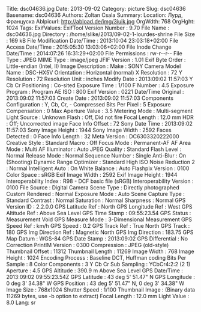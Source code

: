 Title: dsc04636.jpg
Date: 2013-09-02
Category: picture
Slug: dsc04636
Basename: dsc04636
Authors: Zoltan Csala
Summary:
Location: Лурд, Француска
Ablpicurl: http://abload.de/img/3iuik.jpg
OrgWdth: 768
OrgHght: 1024
Tags:
ExifValues: ExifTool Version Number : 9.70
            File Name : dsc04636.jpg
            Directory : /home/slike/2013/09-02-1-lourdes-shrine
            File Size : 169 kB
            File Modification Date/Time : 2013:10:04 23:03:18+02:00
            File Access Date/Time : 2015:05:30 13:03:06+02:00
            File Inode Change Date/Time : 2014:07:26 16:31:29+02:00
            File Permissions : rw-r--r--
            File Type : JPEG
            MIME Type : image/jpeg
            JFIF Version : 1.01
            Exif Byte Order : Little-endian (Intel, II)
            Image Description :
            Make : SONY
            Camera Model Name : DSC-HX5V
            Orientation : Horizontal (normal)
            X Resolution : 72
            Y Resolution : 72
            Resolution Unit : inches
            Modify Date : 2013:09:02 11:57:03
            Y Cb Cr Positioning : Co-sited
            Exposure Time : 1/100
            F Number : 4.5
            Exposure Program : Program AE
            ISO : 800
            Exif Version : 0221
            Date/Time Original : 2013:09:02 11:57:03
            Create Date : 2013:09:02 11:57:03
            Components Configuration : Y, Cb, Cr, -
            Compressed Bits Per Pixel : 5
            Exposure Compensation : 0
            Max Aperture Value : 3.5
            Metering Mode : Multi-segment
            Light Source : Unknown
            Flash : Off, Did not fire
            Focal Length : 12.0 mm
            HDR : Off; Uncorrected image
            Face Info Offset : 72
            Sony Date Time : 2013:09:02 11:57:03
            Sony Image Height : 1944
            Sony Image Width : 2592
            Faces Detected : 0
            Face Info Length : 32
            Meta Version : DC6303320222000
            Creative Style : Standard
            Macro : Off
            Focus Mode : Permanent-AF
            AF Area Mode : Multi
            AF Illuminator : Auto
            JPEG Quality : Standard
            Flash Level : Normal
            Release Mode : Normal
            Sequence Number : Single
            Anti-Blur : On (Shooting)
            Dynamic Range Optimizer : Standard
            High ISO Noise Reduction 2 : Normal
            Intelligent Auto : On
            White Balance : Auto
            Flashpix Version : 0100
            Color Space : sRGB
            Exif Image Width : 2592
            Exif Image Height : 1944
            Interoperability Index : R98 - DCF basic file (sRGB)
            Interoperability Version : 0100
            File Source : Digital Camera
            Scene Type : Directly photographed
            Custom Rendered : Normal
            Exposure Mode : Auto
            Scene Capture Type : Standard
            Contrast : Normal
            Saturation : Normal
            Sharpness : Normal
            GPS Version ID : 2.2.0.0
            GPS Latitude Ref : North
            GPS Longitude Ref : West
            GPS Altitude Ref : Above Sea Level
            GPS Time Stamp : 09:55:23.54
            GPS Status : Measurement Void
            GPS Measure Mode : 3-Dimensional Measurement
            GPS Speed Ref : km/h
            GPS Speed : 0.2
            GPS Track Ref : True North
            GPS Track : 180
            GPS Img Direction Ref : Magnetic North
            GPS Img Direction : 183.75
            GPS Map Datum : WGS-84
            GPS Date Stamp : 2013:09:02
            GPS Differential : No Correction
            PrintIM Version : 0300
            Compression : JPEG (old-style)
            Thumbnail Offset : 11312
            Thumbnail Length : 11269
            Image Width : 768
            Image Height : 1024
            Encoding Process : Baseline DCT, Huffman coding
            Bits Per Sample : 8
            Color Components : 3
            Y Cb Cr Sub Sampling : YCbCr4:2:2 (2 1)
            Aperture : 4.5
            GPS Altitude : 390.9 m Above Sea Level
            GPS Date/Time : 2013:09:02 09:55:23.54Z
            GPS Latitude : 43 deg 5' 51.47" N
            GPS Longitude : 0 deg 3' 34.38" W
            GPS Position : 43 deg 5' 51.47" N, 0 deg 3' 34.38" W
            Image Size : 768x1024
            Shutter Speed : 1/100
            Thumbnail Image : (Binary data 11269 bytes, use -b option to extract)
            Focal Length : 12.0 mm
            Light Value : 8.0
Lang: sr

